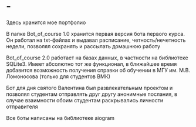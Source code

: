 # -
Здесь хранится мое портфолио


В папке Bot_of_course 1.0 хранится первая версия бота первого курса. Он работал на txt-файлах и выдавал расписание, четность/нечетность недели, позволял 
сохранять и рассылать домашнюю работу

Bot_of_course 2.0 работает на базах данных, в частности на библиотеке SQLite3. Имеет абсолютно тот же функционал, в ближайшее время добавится возможность 
получения справки об обучении в МГУ им. М.В. Ломоносова (только для студентов ВМК)

Бот для дня святого Валентина был развлекательным проектом и позволял студентам отправлять друг другу анонимные послания, в случае взаимности 
обоим студентам раскрывались личности отправителя

Все боты написаны на библиотеке aiogram

